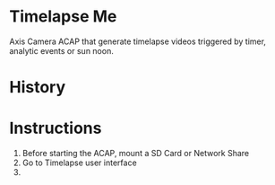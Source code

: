 # Timelapse Me
Axis Camera ACAP that generate timelapse videos triggered by timer, analytic events or sun noon.

# History

# Instructions
1. Before starting the ACAP, mount a SD Card or Network Share
2. Go to Timelapse user interface
3. 
